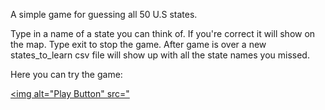 A simple game for guessing all 50 U.S states.

Type in a name of a state you can think of. If you're correct it will show on the map.
Type exit to stop the game.
After game is over a new states_to_learn csv file will show up with all the state names you missed.


Here you can try the game:

[<img alt="Play Button" src="<a href="https://www.freeiconspng.com/img/18906">](https://replit.com/@MarinaNenova/SwelteringCoordinatedGuiltware#main.py)




